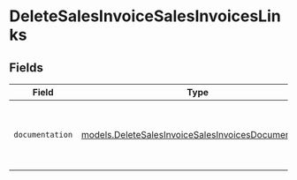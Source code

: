 # DeleteSalesInvoiceSalesInvoicesLinks


## Fields

| Field                                                                                                            | Type                                                                                                             | Required                                                                                                         | Description                                                                                                      |
| ---------------------------------------------------------------------------------------------------------------- | ---------------------------------------------------------------------------------------------------------------- | ---------------------------------------------------------------------------------------------------------------- | ---------------------------------------------------------------------------------------------------------------- |
| `documentation`                                                                                                  | [models.DeleteSalesInvoiceSalesInvoicesDocumentation](../models/deletesalesinvoicesalesinvoicesdocumentation.md) | :heavy_check_mark:                                                                                               | The URL to the generic Mollie API error handling guide.                                                          |